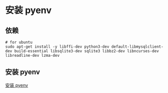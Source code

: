 # 安装 pyenv

## 依赖

```
# for ubuntu
sudo apt-get install -y libffi-dev python3-dev default-libmysqlclient-dev build-essential libsqlite3-dev sqlite3 libbz2-dev libncurses-dev libreadline-dev lzma-dev
```

## 安装 pyenv

[安装 pyenv](../.install/pyenv-install.md)
